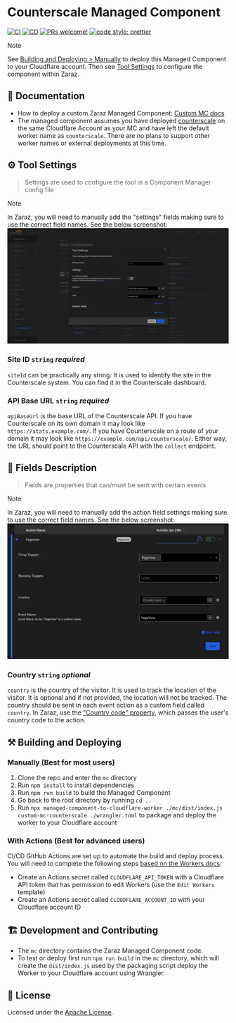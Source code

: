 # Counterscale Managed Component
[![CI](https://github.com/mackenly/counterscale-managed-component/actions/workflows/ci.yml/badge.svg)](https://github.com/mackenly/counterscale-managed-component/actions/workflows/ci.yml)
[![CD](https://github.com/mackenly/counterscale-managed-component/actions/workflows/cd.yml/badge.svg)](https://github.com/mackenly/counterscale-managed-component/actions/workflows/cd.yml)
[![PRs welcome!](https://img.shields.io/badge/PRs-welcome-brightgreen.svg)](./CONTRIBUTING.md)
[![code style: prettier](https://img.shields.io/badge/code_style-prettier-ff69b4.svg?style=flat-square)](https://github.com/prettier/prettier)

> [!NOTE]  
> See [Building and Deploying > Manually](https://github.com/mackenly/counterscale-managed-component?tab=readme-ov-file#manually-best-for-most-users) to deploy this Managed Component to your Cloudflare account. Then see [Tool Settings](https://github.com/mackenly/counterscale-managed-component?tab=readme-ov-file#%EF%B8%8F-tool-settings) to configure the component within Zaraz.

## 📖 Documentation
- How to deploy a custom Zaraz Managed Component: [Custom MC docs](https://developers.cloudflare.com/zaraz/advanced/load-custom-managed-component/#docs-content)
- The managed component assumes you have deployed [counterscale](https://github.com/benvinegar/counterscale) on the same Cloudflare Account as your MC and have left the default worker name as `counterscale`. There are no plans to support other worker names or external deployments at this time.


## ⚙️ Tool Settings
> Settings are used to configure the tool in a Component Manager config file

> [!NOTE]
> In Zaraz, you will need to manually add the "settings" fields making sure to use the correct field names. See the below screenshot:
![Tool settings screenshot](./screenshots/tool-settings-screenshot.png)

### Site ID `string` _required_

`siteId` can be practically any string. It is used to identify the site in the Counterscale system. You can find it in the Counterscale dashboard.

### API Base URL `string` _required_

`apiBaseUrl` is the base URL of the Counterscale API. If you have Counterscale on its own domain it may look like `https://stats.example.com/`. If you have Counterscale on a route of your domain it may look like `https://example.com/api/counterscale/`. Either way, the URL should point to the Counterscale API with the `collect` endpoint.

## 🧱 Fields Description
> Fields are properties that can/must be sent with certain events

> [!NOTE]
> In Zaraz, you will need to manually add the action field settings making sure to use the correct field names. See the below screenshot:
![Action fields screenshot](./screenshots/action-settings-screenshot.png)

### Country `string` _optional_

`country` is the country of the visitor. It is used to track the location of the visitor. It is optional and if not provided, the location will not be tracked. The country should be sent in each event action as a custom field called `country`. In Zaraz, use the ["Country code" property](https://developers.cloudflare.com/zaraz/reference/properties-reference/), which passes the user's country code to the action.

## ⚒️ Building and Deploying
### Manually (Best for most users)
1. Clone the repo and enter the `mc` directory
2. Run `npm install` to install dependencies
3. Run `npm run build` to build the Managed Component
4. Go back to the root directory by running `cd ..`
5. Run `npx managed-component-to-cloudflare-worker ./mc/dist/index.js custom-mc-counterscale ./wrangler.toml` to package and deploy the worker to your Cloudflare account

### With Actions (Best for advanced users)
CI/CD GitHub Actions are set up to automate the build and deploy process. You will need to complete the following steps [based on the Workers docs](https://developers.cloudflare.com/workers/wrangler/ci-cd):
- Create an Actions secret called `CLOUDFLARE_API_TOKEN` with a Cloudflare API token that has permission to edit Workers (use the `Edit Workers` template)
- Create an Actions secret called `CLOUDFLARE_ACCOUNT_ID` with your Cloudflare account ID

## 🏗️ Development and Contributing
- The `mc` directory contains the Zaraz Managed Component code.
- To test or deploy first run `npm run build` in the `mc` directory, which will create the `dist/index.js` used by the packaging script deploy the Worker to your Cloudflare account using Wrangler.

## 📝 License

Licensed under the [Apache License](./LICENSE).
